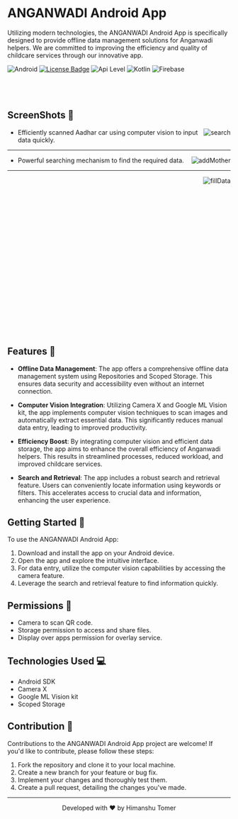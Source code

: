 # ANGANWADI Android App

Utilizing modern technologies, the ANGANWADI Android App is specifically designed to provide offline data management solutions for Anganwadi helpers. We are committed to improving the efficiency and quality of childcare services through our innovative app.

![Android](https://img.shields.io/badge/Android-3DDC84?&logo=android&logoColor=white&style=for-the-badge)
[![License Badge](https://img.shields.io/badge/license-Apache%202.0-blue?style=for-the-badge)](https://github.com/tomer00/Anganwadi-Helper/blob/master/LICENSE)
![Api Level](https://img.shields.io/badge/Min%20API%20Level-29-important?style=for-the-badge)
![Kotlin](https://img.shields.io/badge/Kotlin-0095D5?&logo=kotlin&logoColor=white&style=for-the-badge)
![Firebase](https://img.shields.io/badge/firebase-ffca28?style=for-the-badge&logo=firebase&logoColor=black)

<img height=40px/>

## ScreenShots 🫣

<div>
  <img align="right" src="https://github.com/tomer00/Anganwadi-Helper/assets/68748487/2ce483b2-506b-4628-8a4d-c4ae5f2182d1" alt="search"/>

  - Efficiently scanned Aadhar car using computer vision to input data quickly.
</div>

---
<div>
  <img align="right" src="https://github.com/tomer00/Anganwadi-Helper/assets/68748487/baedd65d-a743-421d-865e-a4b9a9b905a9" alt="addMother"/>

  - Powerful searching mechanism to find the required data.
</div>

---

<div>
  <img align="right" src="https://github.com/tomer00/Anganwadi-Helper/assets/68748487/4ec9ee40-9220-40ab-8217-121389fc8059" alt="fillData"/>
</div>

<br/>
<br/>
<br/>
<br/>
<br/>
<br/>

<img height=250px/>

## Features 📱

- **Offline Data Management**: The app offers a comprehensive offline data management system using Repositories and Scoped Storage. This ensures data security and accessibility even without an internet connection.

- **Computer Vision Integration**: Utilizing Camera X and Google ML Vision kit, the app implements computer vision techniques to scan images and automatically extract essential data. This significantly reduces manual data entry, leading to improved productivity.

- **Efficiency Boost**: By integrating computer vision and efficient data storage, the app aims to enhance the overall efficiency of Anganwadi helpers. This results in streamlined processes, reduced workload, and improved childcare services.

- **Search and Retrieval**: The app includes a robust search and retrieval feature. Users can conveniently locate information using keywords or filters. This accelerates access to crucial data and information, enhancing the user experience.

## Getting Started 🚀

To use the ANGANWADI Android App:

1. Download and install the app on your Android device.
2. Open the app and explore the intuitive interface.
3. For data entry, utilize the computer vision capabilities by accessing the camera feature.
4. Leverage the search and retrieval feature to find information quickly.


## Permissions 📵

- Camera to scan QR code.
- Storage permission to access and share files.
- Display over apps permission for overlay service.

## Technologies Used 💻

- Android SDK
- Camera X
- Google ML Vision kit
- Scoped Storage

## Contribution 👋

Contributions to the ANGANWADI Android App project are welcome! If you'd like to contribute, please follow these steps:

1. Fork the repository and clone it to your local machine.
2. Create a new branch for your feature or bug fix.
3. Implement your changes and thoroughly test them.
4. Create a pull request, detailing the changes you've made.

---
<div align="center">Developed with ❤️ by Himanshu Tomer</div>

